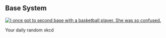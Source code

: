 ## Base System
[![I once got to second base with a basketball player.  She was so confused.](https://imgs.xkcd.com/comics/base_system.png)](https://xkcd.com/540/ "I once got to second base with a basketball player.  She was so confused.")

Your daily random xkcd
